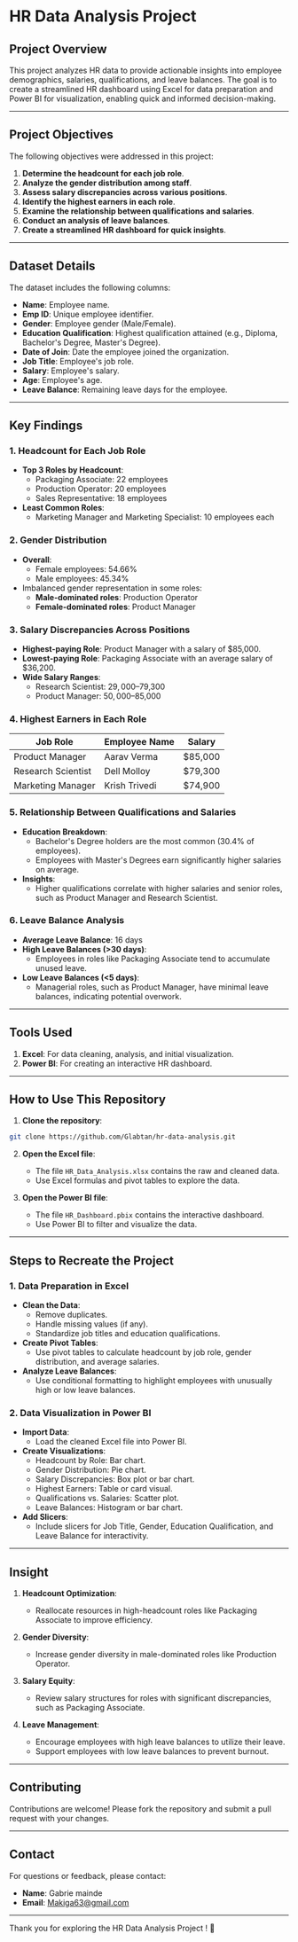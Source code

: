 # HR Data Analysis Project

## Project Overview
This project analyzes HR data to provide actionable insights into employee demographics, salaries, qualifications, and leave balances. The goal is to create a streamlined HR dashboard using Excel for data preparation and Power BI for visualization, enabling quick and informed decision-making.

---

## Project Objectives
The following objectives were addressed in this project:

1. **Determine the headcount for each job role**.
2. **Analyze the gender distribution among staff**.
3. **Assess salary discrepancies across various positions**.
4. **Identify the highest earners in each role**.
5. **Examine the relationship between qualifications and salaries**.
6. **Conduct an analysis of leave balances**.
7. **Create a streamlined HR dashboard for quick insights**.

---

## Dataset Details
The dataset includes the following columns:

- **Name**: Employee name.
- **Emp ID**: Unique employee identifier.
- **Gender**: Employee gender (Male/Female).
- **Education Qualification**: Highest qualification attained (e.g., Diploma, Bachelor's Degree, Master's Degree).
- **Date of Join**: Date the employee joined the organization.
- **Job Title**: Employee's job role.
- **Salary**: Employee's salary.
- **Age**: Employee's age.
- **Leave Balance**: Remaining leave days for the employee.

---

## Key Findings

### 1. Headcount for Each Job Role
- **Top 3 Roles by Headcount**:
  - Packaging Associate: 22 employees
  - Production Operator: 20 employees
  - Sales Representative: 18 employees
- **Least Common Roles**:
  - Marketing Manager and Marketing Specialist: 10 employees each

### 2. Gender Distribution
- **Overall**: 
  - Female employees: 54.66%
  - Male employees: 45.34%
- Imbalanced gender representation in some roles:
  - **Male-dominated roles**: Production Operator
  - **Female-dominated roles**: Product Manager

### 3. Salary Discrepancies Across Positions
- **Highest-paying Role**: Product Manager with a salary of $85,000.
- **Lowest-paying Role**: Packaging Associate with an average salary of $36,200.
- **Wide Salary Ranges**:
  - Research Scientist: $29,000–$79,300
  - Product Manager: $50,000–$85,000

### 4. Highest Earners in Each Role
| **Job Role**          | **Employee Name** | **Salary** |
|------------------------|-------------------|------------|
| Product Manager        | Aarav Verma      | $85,000    |
| Research Scientist     | Dell Molloy      | $79,300    |
| Marketing Manager      | Krish Trivedi    | $74,900    |

### 5. Relationship Between Qualifications and Salaries
- **Education Breakdown**:
  - Bachelor's Degree holders are the most common (30.4% of employees).
  - Employees with Master's Degrees earn significantly higher salaries on average.
- **Insights**:
  - Higher qualifications correlate with higher salaries and senior roles, such as Product Manager and Research Scientist.

### 6. Leave Balance Analysis
- **Average Leave Balance**: 16 days
- **High Leave Balances (>30 days)**:
  - Employees in roles like Packaging Associate tend to accumulate unused leave.
- **Low Leave Balances (<5 days)**:
  - Managerial roles, such as Product Manager, have minimal leave balances, indicating potential overwork.

---

## Tools Used

1. **Excel**: For data cleaning, analysis, and initial visualization.
2. **Power BI**: For creating an interactive HR dashboard.

---

## How to Use This Repository

1. **Clone the repository**:
```bash
git clone https://github.com/Glabtan/hr-data-analysis.git
```

2. **Open the Excel file**:
   - The file `HR_Data_Analysis.xlsx` contains the raw and cleaned data.
   - Use Excel formulas and pivot tables to explore the data.

3. **Open the Power BI file**:
   - The file `HR_Dashboard.pbix` contains the interactive dashboard.
   - Use Power BI to filter and visualize the data.

---

## Steps to Recreate the Project

### 1. Data Preparation in Excel
- **Clean the Data**:
  - Remove duplicates.
  - Handle missing values (if any).
  - Standardize job titles and education qualifications.
- **Create Pivot Tables**:
  - Use pivot tables to calculate headcount by job role, gender distribution, and average salaries.
- **Analyze Leave Balances**:
  - Use conditional formatting to highlight employees with unusually high or low leave balances.

### 2. Data Visualization in Power BI
- **Import Data**:
  - Load the cleaned Excel file into Power BI.
- **Create Visualizations**:
  - Headcount by Role: Bar chart.
  - Gender Distribution: Pie chart.
  - Salary Discrepancies: Box plot or bar chart.
  - Highest Earners: Table or card visual.
  - Qualifications vs. Salaries: Scatter plot.
  - Leave Balances: Histogram or bar chart.
- **Add Slicers**:
  - Include slicers for Job Title, Gender, Education Qualification, and Leave Balance for interactivity.

---

## Insight 

1. **Headcount Optimization**:
   - Reallocate resources in high-headcount roles like Packaging Associate to improve efficiency.

2. **Gender Diversity**:
   - Increase gender diversity in male-dominated roles like Production Operator.

3. **Salary Equity**:
   - Review salary structures for roles with significant discrepancies, such as Packaging Associate.

4. **Leave Management**:
   - Encourage employees with high leave balances to utilize their leave.
   - Support employees with low leave balances to prevent burnout.

---

## Contributing
Contributions are welcome! Please fork the repository and submit a pull request with your changes.

---

## Contact
For questions or feedback, please contact:

- **Name**: Gabrie mainde
- **Email**: Makiga63@gmail.com


---

Thank you for exploring the HR Data Analysis Project ! 🚀
